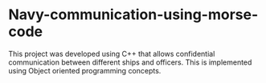 # Navy-communication-using-morse-code
This project was developed using C++ that allows confidential communication between different ships and officers. This is implemented using Object oriented programming concepts.
